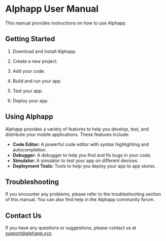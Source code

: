 # Alphapp User Manual

This manual provides instructions on how to use Alphapp.

## Getting Started

1.  Download and install Alphapp.
2.  Create a new project.
3.  Add your code.
4.  Build and run your app.

5. Test your app.
6. Deploy your app.

## Using Alphapp

Alphapp provides a variety of features to help you develop, test, and distribute your mobile applications.  These features include:

*   **Code Editor:** A powerful code editor with syntax highlighting and autocompletion.
*   **Debugger:** A debugger to help you find and fix bugs in your code.
*   **Simulator:** A simulator to test your app on different devices.
*   **Deployment Tools:** Tools to help you deploy your app to app stores.


## Troubleshooting

If you encounter any problems, please refer to the troubleshooting section of this manual.  You can also find help in the Alphapp community forum.


## Contact Us

If you have any questions or suggestions, please contact us at support@alphapp.xyz.

